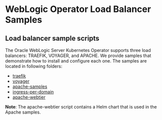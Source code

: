 # WebLogic Operator Load Balancer Samples

## Load balancer sample scripts

The Oracle WebLogic Server Kubernetes Operator supports three load balancers: TRAEFIK, VOYAGER, and APACHE. We provide samples that demonstrate how to install and configure each one. The samples are located in following folders:

* [traefik](traefik/README.md)
* [voyager](voyager/README.md)
* [apache-samples](apache-samples/README.md)
* [ingress-per-domain](ingress-per-domain/README.md)
* [apache-webtier](apache-webtier/README.md)

**Note**: The apache-webtier script contains a Helm chart that is used in the Apache samples.
